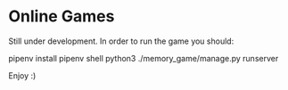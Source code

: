# Online Games

Still under development.
In order to run the game you should:

pipenv install
pipenv shell
python3 ./memory_game/manage.py runserver

Enjoy :)
